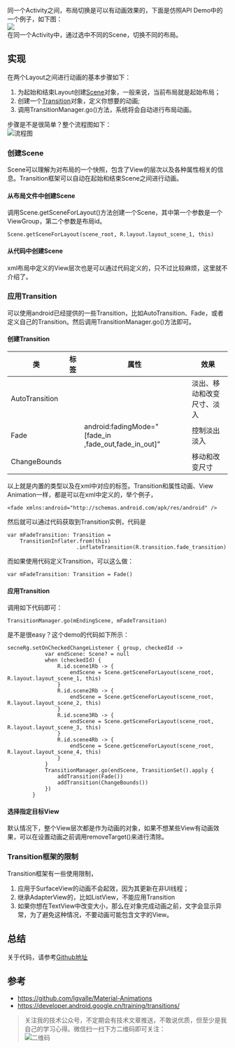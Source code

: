 同一个Activity之间，布局切换是可以有动画效果的，下面是仿照API Demo中的一个例子，如下图：  
![](https://ws1.sinaimg.cn/large/006tNc79ly1fze1sz80i4g30bv0jxmzz.gif)  
在同一个Activity中，通过选中不同的Scene，切换不同的布局。  
## 实现  
在两个Layout之间进行动画的基本步骤如下：  
1. 为起始和结束Layout创建[Scene](https://developer.android.google.cn/reference/android/transition/Scene)对象，一般来说，当前布局就是起始布局；  
2. 创建一个[Transition](https://developer.android.google.cn/reference/android/transition/Transition)对象，定义你想要的动画;
3. 调用TransitionManager.go()方法，系统将会自动进行布局动画。  

步骤是不是很简单？整个流程图如下：  
![流程图](https://ws2.sinaimg.cn/large/006tNc79ly1fze1ybho5pj30e206iglz.jpg)  

### 创建Scene  
Scene可以理解为对布局的一个快照，包含了View的层次以及各种属性相关的信息。Transition框架可以自动在起始和结束Scene之间进行动画。  
#### 从布局文件中创建Scene    
调用Scene.getSceneForLayout()方法创建一个Scene，其中第一个参数是一个ViewGroup，第二个参数是布局id。  
```
Scene.getSceneForLayout(scene_root, R.layout.layout_scene_1, this)
```
#### 从代码中创建Scene  

xml布局中定义的View层次也是可以通过代码定义的，只不过比较麻烦，这里就不介绍了。  
### 应用Transition  
可以使用android已经提供的一些Transition，比如AutoTransition、Fade，或者定义自己的Transition。然后调用TransitionManager.go()方法即可。  
#### 创建Transition  

| 类             | 标签              | 属性                                                 | 效果                       |
| -------------- | ----------------- | ---------------------------------------------------- | -------------------------- |
| AutoTransition | <autoTransition/> |                                                      | 淡出、移动和改变尺寸、淡入 |
| Fade           | <fade/>           | android:fadingMode="[fade_in ,fade_out,fade_in_out]" | 控制淡出淡入               |
| ChangeBounds   | <changeBounds/>   |                                                      | 移动和改变尺寸             |

以上就是内置的类型以及在xml中对应的标签。Transition和属性动画、View Animation一样，都是可以在xml中定义的，举个例子，  
```
<fade xmlns:android="http://schemas.android.com/apk/res/android" />
```
然后就可以通过代码获取到Transition实例，代码是  
```
var mFadeTransition: Transition =
    TransitionInflater.from(this)
                      .inflateTransition(R.transition.fade_transition)
```
而如果使用代码定义Transition，可以这么做：  
```
var mFadeTransition: Transition = Fade()  
```
#### 应用Transition  
调用如下代码即可：  
```
TransitionManager.go(mEndingScene, mFadeTransition)
```
是不是很easy？这个demo的代码如下所示：  
```
secneRg.setOnCheckedChangeListener { group, checkedId ->
            var endScene: Scene? = null
            when (checkedId) {
                R.id.scene1Rb -> {
                    endScene = Scene.getSceneForLayout(scene_root, R.layout.layout_scene_1, this)
                }
                R.id.scene2Rb -> {
                    endScene = Scene.getSceneForLayout(scene_root, R.layout.layout_scene_2, this)
                }
                R.id.scene3Rb -> {
                    endScene = Scene.getSceneForLayout(scene_root, R.layout.layout_scene_3, this)
                }
                R.id.scene4Rb -> {
                    endScene = Scene.getSceneForLayout(scene_root, R.layout.layout_scene_4, this)
                }
            }
            TransitionManager.go(endScene, TransitionSet().apply {
                addTransition(Fade())
                addTransition(ChangeBounds())
            })
        }
```
#### 选择指定目标View  
默认情况下，整个View层次都是作为动画的对象，如果不想某些View有动画效果，可以在设置动画之前调用removeTarget()来进行清除。  
### Transition框架的限制  
Transition框架有一些使用限制，  
1. 应用于SurfaceView的动画不会起效，因为其更新在非UI线程；
2. 继承AdapterView的，比如ListView，不能应用Transition  
3. 如果你想在TextView中改变大小，那么在对象完成动画之前，文字会显示异常，为了避免这种情况，不要动画可能包含文字的View。  

## 总结  
关于代码，请参考[Github地址](https://github.com/wangli135/ClimbDemo/tree/master/jetpackdemo/src/main/java/com/xingfeng/jetpackdemo/animation/layoutanimate)

## 参考  
- https://github.com/lgvalle/Material-Animations
- https://developer.android.google.cn/training/transitions/  

> 关注我的技术公众号，不定期会有技术文章推送，不敢说优质，但至少是我自己的学习心得。微信扫一扫下方二维码即可关注：  
> ![二维码](https://ws1.sinaimg.cn/large/006tNc79ly1fz0b9yxfsbj309k09kt8n.jpg)